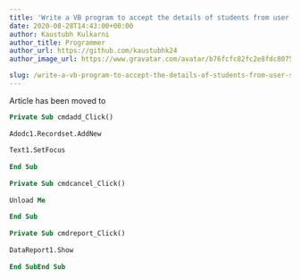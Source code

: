 ```yaml
---
title: 'Write a VB program to accept the details of students from user & store details in to the database. Using data environment create report. (Use standard ADODC controls) Student (S_Rollno, S_Name, S_Class, S_Address )'
date: 2020-08-28T14:43:00+00:00
author: Kaustubh Kulkarni
author_title: Programmer
author_url: https://github.com/kaustubhk24
author_image_url: https://www.gravatar.com/avatar/b76fcfc82fc2e8fdc8075636f1735f61?s=200

slug: /write-a-vb-program-to-accept-the-details-of-students-from-user-store-details-in-to-the-database-using-data-environment-create-report-use-standard-adodc-controls-student-s_rollno/
---
```

Article has been moved to

```vb title="file.vb"
Private Sub cmdadd_Click()  
  
Adodc1.Recordset.AddNew  
  
Text1.SetFocus  
  
End Sub  
  
Private Sub cmdcancel_Click()  
  
Unload Me  
  
End Sub  
  
Private Sub cmdreport_Click()  
  
DataReport1.Show  
  
End SubEnd Sub  
		  
  
  
  

```
